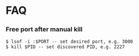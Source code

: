 # FAQ

### Free port after manual kill

```
$ lsof -i :$PORT -- set desired port, e.g. 3000
$ kill $PID -- set discovered PID, e.g. 2227
```